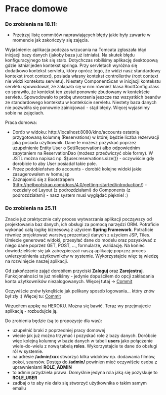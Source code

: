 # Prace domowe

### Do zrobienia na 18.11:

* Przejrzyj listę commitów naprawiających błędy jakie były zawarte w momencie jak zakończyły się zajęcia.

Wyjaśnienie: aplikacja podczas wrzucania na Tomcata zgłaszała błąd inicjacji bazy danych (jakoby baza już istniała). Na skutek błędu konfiguracyjnego tak się stało. Dotychczas robiliśmy aplikację desktopową gdzie istniał jeden kontekst springa. Przy servletach wyróżna się dodatkowo kontekst servletu, który oprócz tego, że widzi nasz standardowy kontekst (root context), posiada własny kontekst controllerów (root context nie widzi kontekstu servletu). Niestety ComponentScan w inicjacji kontekstu servletu  spowodował, że załapała się w nim również klasa RootConfig.class co sprawiło, że kontekst ten został ponownie zbudowany w kontekście servletu. Spowodowało to próbę utworzenia jeszcze raz wszystkich beanów ze standardowego kontekstu w kontekście servletu. Niestety baza danych nie pozwoliła się ponownie zainicjować - stąd błędy. Więcej wyjaśnimy sobie na zajęciach.

Praca domowa:
* Dorób w widoku: http://localhost:8080/kino/accounts ostatnią przygotowaną kolumnę (Reservations) w której będzie liczba rezerwacji jaką posiada użytkownik. Dane te możesz pozyskać poprzez uzupełnienie Entity User o Set(Reservation) albo odpowiednim zapytaniem na ReservationDao (możesz przećwiczyć obie formy). W JSTL można napisać np. ${user.reservations.size()} - oczywiście gdy dorobicie to aby User posiadał takie pole.
* Przez podobieństwo do accounts - dorobić kolejne widoki jakie zasugerowałem w home.jsp
* Zaznajomić się z Bootstrapem (http://getbootstrap.com/docs/4.0/getting-started/introduction/) - rozdziały od Layout (z podrozdziałami) do Components (z podrozdziałami) - nasz system musi wyglądać pięknie! :)

### Do zrobienia na 25.11

Znacie już praktycznie cały proces wytwarzania aplikacji począwszy od projektowania baz danych, ich obsługi za pomocą narzędzi ORM. Potraficie wykonać całą logikę biznesową z użyciem **Spring Framework**. Potraficie również projektować warstwę prezentacji danych z użyciem JSP, Tiles. Umiecie generować widoki, przesyłać dane do modelu oraz pozyskiwać z niego dane poprzez GET, POST, ..., formularze, walidację. Na koniec dowiedzieliście się jak zabezpieczać naszą aplikację poprzez proces uwierzytelnienia użytkowników w systemie. Wykorzystajcie więc tą wiedzę na rozwinięcie naszej aplikacji.

Od zakończenie zająć dorobiłem przyciski **Zaloguj** oraz **Zarejestruj**. Funkcjonalności te już mieliśmy - jedynie dopuściłem do opcji zakładania konta użytkowników niezalogowanych. Więcej tutaj -> [Commit](https://github.com/cackoarek/springbootcamp2017-kino/commit/f2190f202caaa38518c951ba9010aa8eafc15fcb)

Oczywiście znów łyknęliście jak pelikany sposób logowania... który znów był zły :) Więcej tu: [Commit](https://github.com/cackoarek/springbootcamp2017-kino/commit/ff9da568690ce68ccbf227246029263c057b4069)

Wrzuciłem appkę na HEROKU. Można się bawić. Teraz wy przejmujecie aplikację - rozbudujcie ją.
 

Do zrobienia będzie (są to propozycje dla was):
- uzupełnić braki z poprzedniej pracy domowej
- wiecie jak już można trzymać i pozyskać role z bazy danych. Doróbcie więc kolejną kolumnę w bazie danych w tabeli **users** jako połączenie wiele-do-wielu z nową tabelą **roles**. Wykorzystajcie te dane do obsługi ról w systemie.
- na adresie **/admin/xxx** stworzyć kilka widoków np. dodawania filmów, pokoi, seansów. Dostęp do **/admin/** powinien mieć oczywiście osoba z uprawnieniami **ROLE_ADMIN**
- to admin przydziela prawa. Domyślnie jedyna rola jaką się pozyskuje to **ROLE_USER**
- zadbaj o to aby nie dało się stworzyć użytkownika o takim samym emailu

 
